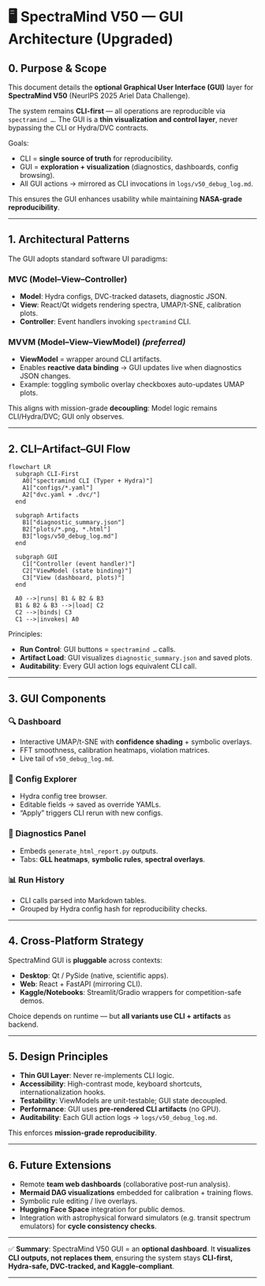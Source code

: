 # 🖥️ SpectraMind V50 — GUI Architecture (Upgraded)

## 0. Purpose & Scope

This document details the **optional Graphical User Interface (GUI)** layer for **SpectraMind V50** (NeurIPS 2025 Ariel Data Challenge).

The system remains **CLI-first** — all operations are reproducible via `spectramind …`.
The GUI is a **thin visualization and control layer**, never bypassing the CLI or Hydra/DVC contracts.

Goals:

* CLI = **single source of truth** for reproducibility.
* GUI = **exploration + visualization** (diagnostics, dashboards, config browsing).
* All GUI actions → mirrored as CLI invocations in `logs/v50_debug_log.md`.

This ensures the GUI enhances usability while maintaining **NASA-grade reproducibility**.

---

## 1. Architectural Patterns

The GUI adopts standard software UI paradigms:

### **MVC (Model–View–Controller)**

* **Model**: Hydra configs, DVC-tracked datasets, diagnostic JSON.
* **View**: React/Qt widgets rendering spectra, UMAP/t-SNE, calibration plots.
* **Controller**: Event handlers invoking `spectramind` CLI.

### **MVVM (Model–View–ViewModel)** *(preferred)*

* **ViewModel** = wrapper around CLI artifacts.
* Enables **reactive data binding** → GUI updates live when diagnostics JSON changes.
* Example: toggling symbolic overlay checkboxes auto-updates UMAP plots.

This aligns with mission-grade **decoupling**: Model logic remains CLI/Hydra/DVC; GUI only observes.

---

## 2. CLI–Artifact–GUI Flow

```mermaid
flowchart LR
  subgraph CLI-First
    A0["spectramind CLI (Typer + Hydra)"]
    A1["configs/*.yaml"]
    A2["dvc.yaml + .dvc/"]
  end

  subgraph Artifacts
    B1["diagnostic_summary.json"]
    B2["plots/*.png, *.html"]
    B3["logs/v50_debug_log.md"]
  end

  subgraph GUI
    C1["Controller (event handler)"]
    C2["ViewModel (state binding)"]
    C3["View (dashboard, plots)"]
  end

  A0 -->|runs| B1 & B2 & B3
  B1 & B2 & B3 -->|load| C2
  C2 -->|binds| C3
  C1 -->|invokes| A0
```

Principles:

* **Run Control**: GUI buttons = `spectramind …` calls.
* **Artifact Load**: GUI visualizes `diagnostic_summary.json` and saved plots.
* **Auditability**: Every GUI action logs equivalent CLI call.

---

## 3. GUI Components

### 🔍 Dashboard

* Interactive UMAP/t-SNE with **confidence shading** + symbolic overlays.
* FFT smoothness, calibration heatmaps, violation matrices.
* Live tail of `v50_debug_log.md`.

### 📂 Config Explorer

* Hydra config tree browser.
* Editable fields → saved as override YAMLs.
* “Apply” triggers CLI rerun with new configs.

### 🧪 Diagnostics Panel

* Embeds `generate_html_report.py` outputs.
* Tabs: **GLL heatmaps**, **symbolic rules**, **spectral overlays**.

### 📊 Run History

* CLI calls parsed into Markdown tables.
* Grouped by Hydra config hash for reproducibility checks.

---

## 4. Cross-Platform Strategy

SpectraMind GUI is **pluggable** across contexts:

* **Desktop**: Qt / PySide (native, scientific apps).
* **Web**: React + FastAPI (mirroring CLI).
* **Kaggle/Notebooks**: Streamlit/Gradio wrappers for competition-safe demos.

Choice depends on runtime — but **all variants use CLI + artifacts** as backend.

---

## 5. Design Principles

* **Thin GUI Layer**: Never re-implements CLI logic.
* **Accessibility**: High-contrast mode, keyboard shortcuts, internationalization hooks.
* **Testability**: ViewModels are unit-testable; GUI state decoupled.
* **Performance**: GUI uses **pre-rendered CLI artifacts** (no GPU).
* **Auditability**: Each GUI action logs → `logs/v50_debug_log.md`.

This enforces **mission-grade reproducibility**.

---

## 6. Future Extensions

* Remote **team web dashboards** (collaborative post-run analysis).
* **Mermaid DAG visualizations** embedded for calibration + training flows.
* Symbolic rule editing / live overlays.
* **Hugging Face Space** integration for public demos.
* Integration with astrophysical forward simulators (e.g. transit spectrum emulators) for **cycle consistency checks**.

---

✅ **Summary**:
SpectraMind V50 GUI = an **optional dashboard**.
It **visualizes CLI outputs, not replaces them**, ensuring the system stays **CLI-first, Hydra-safe, DVC-tracked, and Kaggle-compliant**.

---
